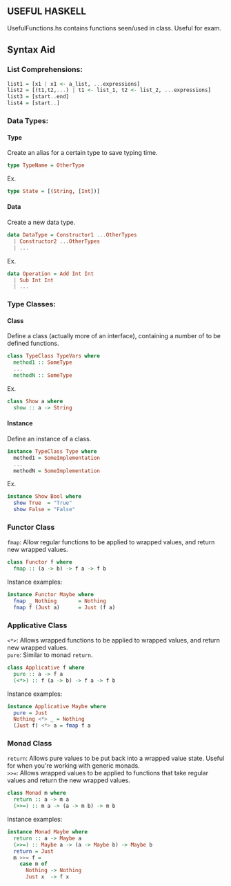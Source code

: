 ## USEFUL HASKELL ##

UsefulFunctions.hs contains functions seen/used in class. Useful for exam.

## Syntax Aid ##

### List Comprehensions: ###

```haskell
list1 = [x1 | x1 <- a_list, ...expressions]
list2 = [(t1,t2,...) | t1 <- list_1, t2 <- list_2, ...expressions]
list3 = [start..end]
list4 = [start..]
```

### Data Types: ###

#### Type ####

Create an alias for a certain type to save typing time.
```haskell
type TypeName = OtherType
```
Ex.
```haskell
type State = [(String, [Int])]
```

#### Data ####

Create a new data type.
```haskell
data DataType = Constructor1 ...OtherTypes
  | Constructor2 ...OtherTypes
  | ...
```
Ex.
```haskell
data Operation = Add Int Int
  | Sub Int Int
  | ...
```

### Type Classes: ###

#### Class ####

Define a class (actually more of an interface), containing a
number of to be defined functions.
```haskell
class TypeClass TypeVars where
  method1 :: SomeType
  ...
  methodN :: SomeType
```
Ex.
```haskell
class Show a where
  show :: a -> String
```

#### Instance ####

Define an instance of a class.
```haskell
instance TypeClass Type where
  method1 = SomeImplementation
  ...
  methodN = SomeImplementation
```
Ex.
```haskell
instance Show Bool where
  show True  = "True"
  show False = "False"
```

### Functor Class ###

`fmap`: Allow regular functions to be applied to wrapped values, and return new wrapped values.
```haskell
class Functor f where
  fmap :: (a -> b) -> f a -> f b
```
Instance examples:
```haskell
instance Functor Maybe where
  fmap _ Nothing       = Nothing
  fmap f (Just a)      = Just (f a)
```

### Applicative Class ###

`<*>`: Allows wrapped functions to be applied to wrapped
values, and return new wrapped values.  
`pure`: Similar to monad `return`.
```haskell
class Applicative f where
  pure :: a -> f a
  (<*>) :: f (a -> b) -> f a -> f b
```
Instance examples:
```haskell
instance Applicative Maybe where
  pure = Just  
  Nothing <*> _ = Nothing  
  (Just f) <*> a = fmap f a
```

### Monad Class ###

`return`: Allows pure values to be put back into a wrapped value state. Useful for when you're working with generic monads.  
`>>=`: Allows wrapped values to be applied to functions that take
regular values and return the new wrapped values.
```haskell
class Monad m where
  return :: a -> m a
  (>>=) :: m a -> (a -> m b) -> m b
```
Instance examples:
```haskell
instance Monad Maybe where
  return :: a -> Maybe a
  (>>=) :: Maybe a -> (a -> Maybe b) -> Maybe b
  return = Just
  m >>= f =
    case m of
      Nothing -> Nothing
      Just x  -> f x
```
